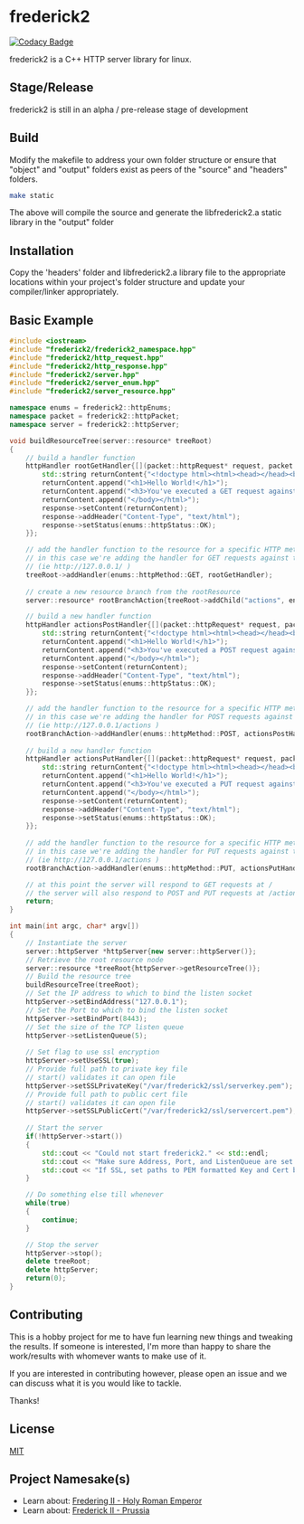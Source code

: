 # frederick2
[![Codacy Badge](https://api.codacy.com/project/badge/Grade/ad520bdcf77e402ca58ca18315d0b8c7)](https://www.codacy.com/manual/joseph.adomatis/frederick2?utm_source=github.com&amp;utm_medium=referral&amp;utm_content=DynasticSponge/frederick2&amp;utm_campaign=Badge_Grade)

frederick2 is a C++ HTTP server library for linux.

## Stage/Release

frederick2 is still in an alpha / pre-release stage of development

## Build

Modify the makefile to address your own folder structure or ensure that "object" and "output" folders exist as peers of the "source" and "headers" folders.

```bash
make static
```
The above will compile the source and generate the libfrederick2.a static library in the "output" folder

## Installation

Copy the 'headers' folder and libfrederick2.a library file to the appropriate locations within your project's folder structure and update your compiler/linker appropriately.

## Basic Example

```c++
#include <iostream>
#include "frederick2/frederick2_namespace.hpp"
#include "frederick2/http_request.hpp"
#include "frederick2/http_response.hpp"
#include "frederick2/server.hpp"
#include "frederick2/server_enum.hpp"
#include "frederick2/server_resource.hpp"

namespace enums = frederick2::httpEnums;
namespace packet = frederick2::httpPacket;
namespace server = frederick2::httpServer;

void buildResourceTree(server::resource* treeRoot)
{
    // build a handler function
    httpHandler rootGetHandler{[](packet::httpRequest* request, packet::httpResponse* response){
        std::string returnContent{"<!doctype html><html><head></head><body>"};
        returnContent.append("<h1>Hello World!</h1>");
        returnContent.append("<h3>You've executed a GET request against the root of 127.0.0.1</h3>");
        returnContent.append("</body></html>");
        response->setContent(returnContent);
        response->addHeader("Content-Type", "text/html");
        response->setStatus(enums::httpStatus::OK);
    }};

    // add the handler function to the resource for a specific HTTP method
    // in this case we're adding the handler for GET requests against the root resource
    // (ie http://127.0.0.1/ )
    treeRoot->addHandler(enums::httpMethod::GET, rootGetHandler);
    
    // create a new resource branch from the rootResource
    server::resource* rootBranchAction{treeRoot->addChild("actions", enums::resourceType::STATIC)};

    // build a new handler function    
    httpHandler actionsPostHandler{[](packet::httpRequest* request, packet::httpResponse* response){
        std::string returnContent{"<!doctype html><html><head></head><body>"};
        returnContent.append("<h1>Hello World!</h1>");
        returnContent.append("<h3>You've executed a POST request against /action of 127.0.0.1</h3>");
        returnContent.append("</body></html>");
        response->setContent(returnContent);
        response->addHeader("Content-Type", "text/html");
        response->setStatus(enums::httpStatus::OK);
    }};

    // add the handler function to the resource for a specific HTTP method
    // in this case we're adding the handler for POST requests against the 'actions'
    // (ie http://127.0.0.1/actions )
    rootBranchAction->addHandler(enums::httpMethod::POST, actionsPostHandler);
    
    // build a new handler function    
    httpHandler actionsPutHandler{[](packet::httpRequest* request, packet::httpResponse* response){
        std::string returnContent{"<!doctype html><html><head></head><body>"};
        returnContent.append("<h1>Hello World!</h1>");
        returnContent.append("<h3>You've executed a PUT request against /action of 127.0.0.1</h3>");
        returnContent.append("</body></html>");
        response->setContent(returnContent);
        response->addHeader("Content-Type", "text/html");
        response->setStatus(enums::httpStatus::OK);
    }};
    
    // add the handler function to the resource for a specific HTTP method
    // in this case we're adding the handler for PUT requests against the 'actions'
    // (ie http://127.0.0.1/actions )
    rootBranchAction->addHandler(enums::httpMethod::PUT, actionsPutHandler);

    // at this point the server will respond to GET requests at /
    // the server will also respond to POST and PUT requests at /actions
    return;
}

int main(int argc, char* argv[])
{
    // Instantiate the server
    server::httpServer *httpServer{new server::httpServer()};
    // Retrieve the root resource node
    server::resource *treeRoot{httpServer->getResourceTree()};
    // Build the resource tree
    buildResourceTree(treeRoot);
    // Set the IP address to which to bind the listen socket
    httpServer->setBindAddress("127.0.0.1");
    // Set the Port to which to bind the listen socket
    httpServer->setBindPort(8443);
    // Set the size of the TCP listen queue
    httpServer->setListenQueue(5);
    
    // Set flag to use ssl encryption
    httpServer->setUseSSL(true);
    // Provide full path to private key file
    // start() validates it can open file
    httpServer->setSSLPrivateKey("/var/frederick2/ssl/serverkey.pem");
    // Provide full path to public cert file
    // start() validates it can open file
    httpServer->setSSLPublicCert("/var/frederick2/ssl/servercert.pem");
    
    // Start the server
    if(!httpServer->start())
    {
        std::cout << "Could not start frederick2." << std::endl;
        std::cout << "Make sure Address, Port, and ListenQueue are set before calling start()" << std::endl;
        std::cout << "If SSL, set paths to PEM formatted Key and Cert before calling start()" << std::endl;
    }

    // Do something else till whenever
    while(true)
    {
        continue;
    }

    // Stop the server
    httpServer->stop();
    delete treeRoot;
    delete httpServer;
    return(0);
}
```

## Contributing

This is a hobby project for me to have fun learning new things and tweaking the results.  If someone is interested, I'm more than happy to share the work/results with whomever wants to make use of it.

If you are interested in contributing however, please open an issue and we can discuss what it is you would like to tackle.  

Thanks!

## License
[MIT](https://choosealicense.com/licenses/mit/)

## Project Namesake(s)
- Learn about: [Fredering II - Holy Roman Emperor](https://en.wikipedia.org/wiki/Frederick_II,_Holy_Roman_Emperor)
- Learn about: [Frederick II - Prussia](https://en.wikipedia.org/wiki/Frederick_the_Great)